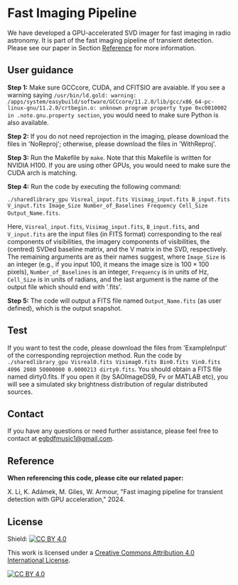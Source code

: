 # Fast Imaging Pipeline

We have developed a GPU-accelerated SVD imager for fast imaging in radio astronomy. It is part of the fast imaging pipeline of transient detection. Please see our paper in Section [Reference](https://github.com/egbdfX/FastImagingPipe/tree/main#reference) for more information.

## User guidance

**Step 1:**
Make sure GCCcore, CUDA, and CFITSIO are avaiable. If you see a warning saying ```/usr/bin/ld.gold: warning: /apps/system/easybuild/software/GCCcore/11.2.0/lib/gcc/x86_64-pc-linux-gnu/11.2.0/crtbegin.o: unknown program property type 0xc0010002 in .note.gnu.property section```, you would need to make sure Python is also available.

**Step 2:**
If you do not need reprojection in the imaging, please download the files in 'NoReproj'; otherwise, please download the files in 'WithReproj'.

**Step 3:**
Run the Makefile by ```make```. Note that this Makefile is written for NVIDIA H100. If you are using other GPUs, you would need to make sure the CUDA arch is matching.

**Step 4:**
Run the code by executing the following command:

```./sharedlibrary_gpu Visreal_input.fits Visimag_input.fits B_input.fits V_input.fits Image_Size Number_of_Baselines Frequency Cell_Size Output_Name.fits```.

Here, ```Visreal_input.fits```, ```Visimag_input.fits```, ```B_input.fits```, and ```V_input.fits``` are the input files (in FITS format) corresponding to the real components of visibilities, the imagery components of visibilities, the (centred) SVDed baseline matrix, and the V matrix in the SVD, respectively. The remaining arguments are as their names suggest, where ```Image_Size``` is an integer (e.g., if you input 100, it means the image size is $100 \times 100$ pixels), ```Number_of_Baselines``` is an integer, ```Frequency``` is in units of Hz, ```Cell_Size``` is in units of radians, and the last argument is the name of the output file which should end with '.fits'.

**Step 5:**
The code will output a FITS file named ```Output_Name.fits``` (as user defined), which is the output snapshot.

## Test
If you want to test the code, please download the files from 'ExampleInput' of the corresponding reprojection method. Run the code by ```./sharedlibrary_gpu Visreal0.fits Visimag0.fits Bin0.fits Vin0.fits 4096 2080 50000000 0.0000213 dirty0.fits```. You should obtain a FITS file named dirty0.fits. If you open it (by SAOImageDS9, Fv or MATLAB etc), you will see a simulated sky brightness distribution of regular distributed sources. 

## Contact
If you have any questions or need further assistance, please feel free to contact at [egbdfmusic1@gmail.com](mailto:egbdfmusic1@gmail.com).

## Reference

**When referencing this code, please cite our related paper:**

X. Li, K. Adámek, M. Giles, W. Armour, "Fast imaging pipeline for transient detection with GPU acceleration," 2024.

## License

Shield: [![CC BY 4.0][cc-by-shield]][cc-by]

This work is licensed under a
[Creative Commons Attribution 4.0 International License][cc-by].

[![CC BY 4.0][cc-by-image]][cc-by]

[cc-by]: http://creativecommons.org/licenses/by/4.0/
[cc-by-image]: https://i.creativecommons.org/l/by/4.0/88x31.png
[cc-by-shield]: https://img.shields.io/badge/License-CC%20BY%204.0-lightgrey.svg
